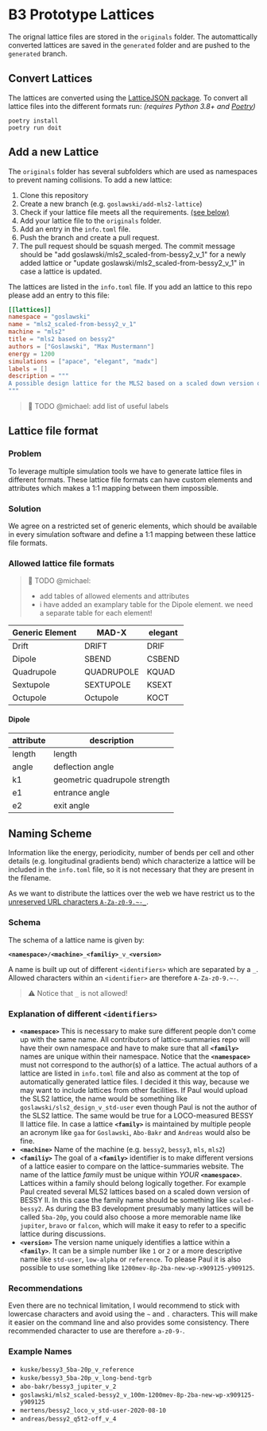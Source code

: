 # B3 Prototype Lattices

The orignal lattice files are stored in the `originals` folder. The automattically converted lattices are saved in the `generated` folder and are pushed to the `generated` branch.

## Convert Lattices

The lattices are converted using the [LatticeJSON package](https://github.com/nobeam/latticejson). To convert all lattice files into the different formats run: *(requires Python 3.8+ and [Poetry](https://python-poetry.org/))*

```
poetry install
poetry run doit
```

## Add a new Lattice

The `originals` folder has several subfolders which are used as namespaces to prevent naming collisions. To add a new lattice:

1. Clone this repository
2. Create a new branch (e.g. `goslawski/add-mls2-lattice`)
3. Check if your lattice file meets all the requirements. [(see below)](#lattice-file-format) 
4. Add your lattice file to the `originals` folder.
5. Add an entry in the `info.toml` file.
6. Push the branch and create a pull request.
7. The pull request should be squash merged. The commit message should be "add goslawski/mls2_scaled-from-bessy2_v_1" for a newly added lattice or "update goslawski/mls2_scaled-from-bessy2_v_1" in case a lattice is updated.


The lattices are listed in the `info.toml` file. If you add an lattice to this repo please add an entry to this file:

```toml
[[lattices]]
namespace = "goslawski"
name = "mls2_scaled-from-bessy2_v_1"
machine = "mls2"
title = "mls2 based on bessy2"
authors = ["Goslawski", "Max Mustermann"]
energy = 1200
simulations = ["apace", "elegant", "madx"]
labels = []
description = """
A possible design lattice for the MLS2 based on a scaled down version of BESSY 2
"""
```

> :memo: TODO @michael: add list of useful labels


## Lattice file format
### Problem

To leverage multiple simulation tools we have to generate lattice files in different formats. These lattice file formats can have custom elements and attributes which makes a 1:1 mapping between them impossible.

### Solution

We agree on a restricted set of generic elements, which should be available in every simulation software and define a 1:1 mapping between these lattice file formats.

### Allowed lattice file formats


> :memo: TODO @michael:
>    - add tables of allowed elements and attributes
>    - i have added an examplary table for the Dipole element. we need a separate table for each element!

| Generic Element | MAD-X      | elegant |
| --------------- | ---------- | ------- |
| Drift           | DRIFT      | DRIF    |
| Dipole          | SBEND      | CSBEND  |
| Quadrupole      | QUADRUPOLE | KQUAD   |
| Sextupole       | SEXTUPOLE  | KSEXT   |
| Octupole        | Octupole   | KOCT    |

#### Dipole

| attribute | description                   |
| --------- | ----------------------------- |
| length    | length                        |
| angle     | deflection angle              |
| k1        | geometric quadrupole strength |
| e1        | entrance angle                |
| e2        | exit angle                    |

## Naming Scheme

Information like the energy, periodicity, number of bends per cell and other details (e.g. longitudinal gradients bend) which characterize a lattice will be included in the `info.toml` file, so it is not necessary that they are present in the filename.

As we want to distribute the lattices over the web we have restrict us to the [unreserved URL characters `A-Za-z0-9.~-_`](https://en.wikipedia.org/wiki/Percent-encoding#Percent-encoding_in_a_URI).

### Schema

 The schema of a lattice name is given by:

<pre><code><b>&ltnamespace&gt</b>/<b>&ltmachine&gt</b>_<b>&ltfamiliy&gt</b>_v_<b>&ltversion&gt</b></pre></code>

A name is built up out of different `<identifiers>` which are separated by a `_`. Allowed characters within an `<identifier>` are therefore `A-Za-z0-9.~-`. 

> :warning: Notice that `_` is not allowed!

### Explanation of different `<identifiers>`

- **`<namespace>`** This is necessary to make sure different people don't come up with the same name. All contributors of lattice-summaries repo will have their own namespace and have to make sure that all **`<family>`** names are unique within their namespace. Notice that the **`<namespace>`** must not correspond to the author(s) of a lattice. The actual authors of a lattice are listed in `info.toml` file and also as comment at the top of automatically generated lattice files. I decided it this way, because we may want to include lattices from other facilities. If Paul would upload the SLS2 lattice, the name would be something like `goslawski/sls2_design_v_std-user` even though Paul is not the author of the SLS2 lattice. The same would be true for a LOCO-measured BESSY II lattice file. In case a lattice **`<family>`** is maintained by multiple people an acronym like `gaa` for `Goslawski`, `Abo-Bakr` and `Andreas` would also be fine.
- **`<machine>`** Name of the machine (e.g. `bessy2`, `bessy3`, `mls`, `mls2`)
- **`<familiy>`** The goal of a **`<family>`** identifier is to make different versions of a lattice easier to compare on the lattice-summaries website. The name of the lattice *family* must be unique within *YOUR* **`<namespace>`**. Lattices within a family should belong logically together. For example Paul created several MLS2 lattices based on a scaled down version of BESSY II. In this case the family name should be something like `scaled-bessy2`. As during the B3 development presumably many lattices will be called `5ba-20p`, you could also choose a more memorable name like `jupiter`, `bravo` or `falcon`, which will make it easy to refer to a specific lattice during discussions.
- **`<version>`** The version name uniquely identifies a lattice within a **`<family>`**. It can be a simple number like `1` or `2` or a more descriptive name like `std-user`, `low-alpha` or `reference`. To please Paul it is also possible to use something like `1200mev-8p-2ba-new-wp-x909125-y909125`.

### Recommendations

Even there are no technical limitation, I would recommend to stick with lowercase characters and avoid using the `~` and `.` characters. This will make it easier on the command line and also provides some consistency. There recommended character to use are therefore `a-z0-9-`.

### Example Names

* `kuske/bessy3_5ba-20p_v_reference`
* `kuske/bessy3_5ba-20p_v_long-bend-tgrb`
* `abo-bakr/bessy3_jupiter_v_2`
* `goslawski/mls2_scaled-bessy2_v_100m-1200mev-8p-2ba-new-wp-x909125-y909125`
* `mertens/bessy2_loco_v_std-user-2020-08-10`
* `andreas/bessy2_q5t2-off_v_4`
